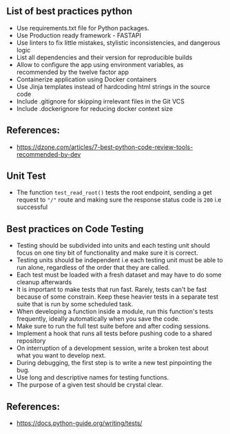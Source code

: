 ## List of best practices python
- Use requirements.txt file for Python packages.
- Use Production ready framework - FASTAPI
- Use linters to fix little mistakes, stylistic inconsistencies, and dangerous logic
- List all dependencies and their version for reproducible builds
- Allow to configure the app using environment variables, as recommended by the twelve factor app
- Containerize application using Docker containers
- Use Jinja templates instead of hardcoding html strings in the source code
- Include .gitignore for skipping irrelevant files in the Git VCS
- Include .dockerignore for reducing docker context size

## References:
+ https://dzone.com/articles/7-best-python-code-review-tools-recommended-by-dev

## Unit Test
+ The function ```test_read_root()``` tests the root endpoint, sending a get request to ``` "/" ``` route and making sure the response status code is ```200``` i.e successful

## Best practices on Code Testing
- Testing should be subdivided into units and each testing unit should focus on one tiny bit of functionality and make sure it is correct.
- Testing units should be independent i.e each testing unit must be able to run alone, regardless of the order that they are called.
- Each test must be loaded with a fresh dataset and may have to do some cleanup afterwards
- It is important to make tests that run fast. Rarely, tests can't be fast because of some constrain. Keep these heavier tests in a separate test suite that is run by some scheduled task.
- When developing a function inside a module, run this function's tests frequently, ideally automatically when you save the code.
- Make sure to run the full test suite before and after coding sessions.
- Implement a hook that runs all tests before pushing code to a shared repository
- On interruption of a development session, write a broken test about what you want to develop next.
- During debugging, the first step is to write a new test pinpointing the bug.
- Use long and descriptive names for testing functions.
- The purpose of a given test should be crystal clear.



## References:
+ https://docs.python-guide.org/writing/tests/